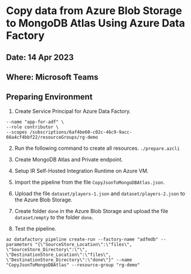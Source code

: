 # Copy data from Azure Blob Storage to MongoDB Atlas Using Azure Data Factory

## Date: 14 Apr 2023

## Where: Microsoft Teams

## Preparing Environment

1. Create Service Principal for Azure Data Factory.

```az ad sp create-for-rbac \
--name "app-for-adf" \
--role contributor \
--scopes /subscriptions/6af4be60-c02c-46c9-9acc-66a4cf4bbf22/resourceGroups/rg-demo
```

2. Run the following command to create all resources. ```./prepare.azcli```

3. Create MongoDB Atlas and Private endpoint.

4. Setup IR Self-Hosted Integration Runtime on Azure VM.

5. Import the pipeline from the file `CopyJsonToMongoDBAtlas.json`.

6. Upload the file `dataset/players-1.json` and `dataset/players-2.json` to the Azure Blob Storage.

7. Create folder `done` in the Azure Blob Storage and upload the file `dataset/empty` to the folder `done`.

8. Test the pipeline.

```
az datafactory pipeline create-run --factory-name "adfmdb" --parameters "{\"SourceStore_Location\":\"files\", \"SourceStore_Directory\":\"\", \"DestinationStore_Location\":\"files\", \"DestinationStore_Directory\":\"done\"}" --name "CopyJsonToMongoDBAtlas" --resource-group "rg-demo"
```
